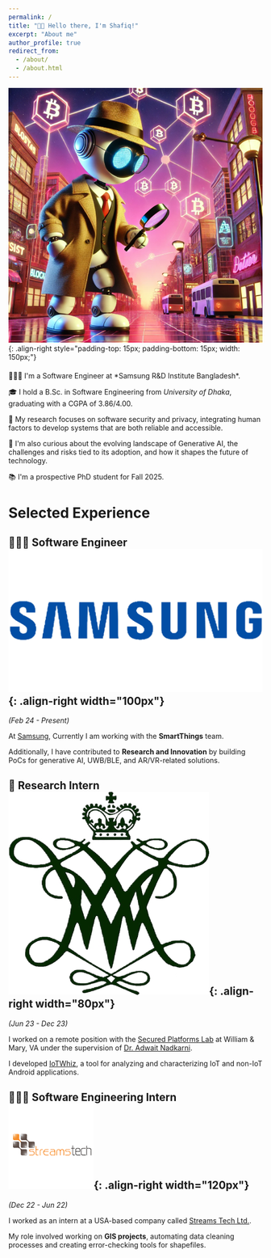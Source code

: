 ```yaml
---
permalink: /
title: "👋🏼 Hello there, I'm Shafiq!"
excerpt: "About me"
author_profile: true
redirect_from: 
  - /about/
  - /about.html
---
```




![Illustration of combining vision and language modalities](/images/home.png){: .align-right style="padding-top: 15px; padding-bottom: 15px; width: 150px;"}
<div style="margin-top: 20px;">
👨🏻‍💻 I'm a Software Engineer at *Samsung R&D Institute Bangladesh*.
</div>

🎓 I hold a B.Sc. in Software Engineering from *University of Dhaka*, graduating with a CGPA of 3.86/4.00.

🔐 My research focuses on software security and privacy, integrating human factors to develop systems that are both reliable and accessible.

🤖 I'm also curious about the evolving landscape of Generative AI, the challenges and risks tied to its adoption, and how it shapes the future of technology.

📚 I'm a prospective PhD student for Fall 2025.


# Selected Experience

## 👨🏻‍🔬 Software Engineer ![Samsung](/images/samsung.png){: .align-right width="100px"}
*(Feb 24 - Present)*

At [Samsung](https://research.samsung.com/srbd), Currently I am working with the **SmartThings** team.

Additionally, I have contributed to **Research and Innovation** by building PoCs for generative AI, UWB/BLE, and AR/VR-related solutions.

## 📜 Research Intern ![William & Mary](/images/william-and-mary.png){: .align-right width="80px"}
*(Jun 23 - Dec 23)*

I worked on a remote position with the [Secured Platforms Lab](https://spl-wm.github.io/) at William & Mary, VA under the supervision of [Dr. Adwait Nadkarni](https://www.adwaitnadkarni.com/).

I developed [IoTWhiz](https://github.com/saleheenshafiq9/IoTWhiz), a tool for analyzing and characterizing IoT and non-IoT Android applications.

## 👨🏻‍🔬 Software Engineering Intern ![Streams Tech](/images/stl.png){: .align-right width="120px"}
*(Dec 22 - Jun 22)*

I worked as an intern at a USA-based company called [Streams Tech Ltd.](https://streamstech.com/).

My role involved working on **GIS projects**, automating data cleaning processes and creating error-checking tools for shapefiles.



